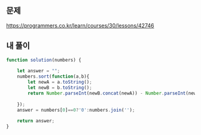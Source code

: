 ## 문제
https://programmers.co.kr/learn/courses/30/lessons/42746  

## 내 풀이  
<!--  1차 시도 : 6, 646을 비교할 때는 자릿수를 맞춰주기 위해서 6 뒤에 '6'을 붙여주어 666을 만든다. 
           666과 646을 비교해서 정렬한다. 6, 646 순서로 정렬된다.   
           예외 케이스 : 627, 62763 인 경우 62766, 62763을 비교하여 627, 62763 순으로 정렬된다. 
                        627 + 62(62763의 앞자리) 62762와 62763 을 비교해야한다...  
                        원래 이 방법을 생각했었는데.. 갑자기 왜 첫번째 자리수를 붙여주는 걸로 생각이 튀었는지 모르겠다.   -->
       
```javascript
function solution(numbers) {
    
    let answer = "";
    numbers.sort(function(a,b){   
        let newA = a.toString();
        let newB = b.toString();
        return Number.parseInt(newB.concat(newA)) - Number.parseInt(newA.concat(newB));
        
    });
    answer = numbers[0]==0?'0':numbers.join('');
    
    return answer;
}

```
